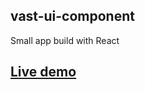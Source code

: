 ## vast-ui-component

Small app build with React

## [Live demo](https://alexgooner12.github.io/vast-ui-component)

